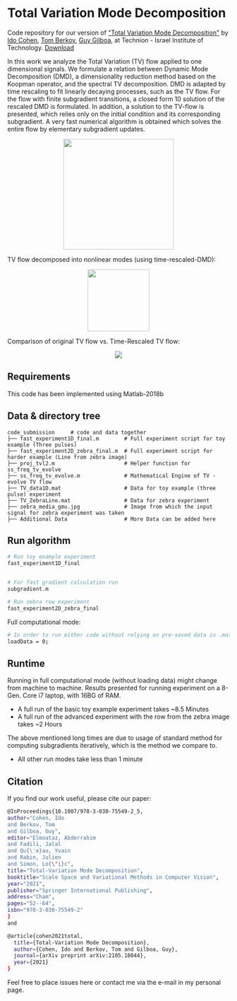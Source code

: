 # Total Variation Mode Decomposition
Code repository for our version of ["Total Variation Mode Decomposition"](https://link.springer.com/chapter/10.1007/978-3-030-75549-2_5) by [Ido Cohen](https://idocohen.co.il/), [Tom Berkov](https://www.vision-and-sensing.com/copy-of-jonathan-brokman), [Guy Gilboa](https://guygilboa.net.technion.ac.il/), at Technion - Israel Institute of Technology. [Download](https://github.com/IdoCohen5743/Total-Variation-Mode-Decomposition/archive/refs/heads/main.zip)

In this work we analyze the Total Variation (TV) flow applied to one dimensional signals. We formulate a relation between Dynamic
Mode Decomposition (DMD), a dimensionality reduction method based on the Koopman operator, and the spectral TV decomposition. DMD is
adapted by time rescaling to fit linearly decaying processes, such as the TV flow. For the flow with finite subgradient transitions, a closed form 10 solution of the rescaled DMD is formulated. In addition, a solution to the TV-flow is presented, which relies only on the initial condition and its corresponding subgradient. A very fast numerical algorithm is obtained which solves the entire flow by elementary subgradient updates.

<p align="center">
	<img src="https://i.imgur.com/7VbdaoN.png" | height=250>
</p>
TV flow decomposed into nonlinear modes (using time-rescaled-DMD):

<p align="center">
	<img src="https://i.imgur.com/UKDQt6Z.png" | height=140 >
</p>

Comparison of original TV flow vs. Time-Rescaled TV flow:
<p align="center">
	<img src="https://i.imgur.com/6Q5hDU4.gif">
</p>




## Requirements
This code has been implemented using Matlab-2018b

## Data & directory tree

```
code_submission 	# code and data together
├── fast_experiment1D_final.m  		 # Full experiment script for toy example (Three pulses)
├── fast_experiment2D_zebra_final.m  # Full experiment script for harder example (Line from zebra image)
├── proj_tvl2.m          			 # Helper function for ss_freq_tv_evolve
├── ss_freq_tv_evolve.m   			 # Mathematical Engine of TV - evolve TV flow
├── TV_data1D.mat         		     # Data for toy example (three pulse) experiment
├── TV_ZebraLine.mat      			 # Data for zebra experiment
├── zebra_media_gmu.jpg   			 # Image from which the input signal for zebra experiment was taken
├── Additional Data       			 # More Data can be added here
```

## Run algorithm
```bash
# Run toy example experiment
fast_experiment1D_final
```

```bash

# For fast gradient calculation run
subgradient.m
```

```bash
# Run zebra row experiment
fast_experiment2D_zebra_final
```
Full computational mode:
```bash
# In order to run either code without relying on pre-saved data in .mat files, please change the loadData flag in line 3 to 0
loadData = 0;
```

## Runtime
Running in full computational mode (without loading data) might change from machine to machine. Results presented for running experiment on a 8-Gen. Core i7 laptop, with 16BG of RAM.

- A full run of the basic toy example experiment takes ~8.5 Minutes
- A full run of the advanced experiment with the row from the zebra image takes ~2 Hours

The above mentioned long times are due to usage of standard method for computing subgradients iteratively, which is the method we compare to.

- All other run modes take less than 1 minute



## Citation
If you find our work useful, please cite our paper:
```bash
@InProceedings{10.1007/978-3-030-75549-2_5,
author="Cohen, Ido
and Berkov, Tom
and Gilboa, Guy",
editor="Elmoataz, Abderrahim
and Fadili, Jalal
and Qu{\'e}au, Yvain
and Rabin, Julien
and Simon, Lo{\"i}c",
title="Total-Variation Mode Decomposition",
booktitle="Scale Space and Variational Methods in Computer Vision",
year="2021",
publisher="Springer International Publishing",
address="Cham",
pages="52--64",
isbn="978-3-030-75549-2"
}
and

@article{cohen2021total,
  title={Total-Variation Mode Decomposition},
  author={Cohen, Ido and Berkov, Tom and Gilboa, Guy},
  journal={arXiv preprint arXiv:2105.10044},
  year={2021}
}

```

Feel free to place issues here or contact me via the e-mail in my personal page.
